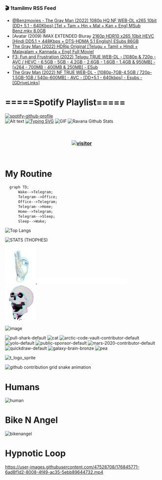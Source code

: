 ### 🎬 1tamilmv RSS Feed

<!-- BLOG-POST-LIST:START -->
- [@Benzmovies - The Gray Man &lpar;2022&rpar; 1080p HQ NF WEB-DL x265 10bit &lpar;DD+ 5.1 - 640Kbps&rpar; [Tel + Tam + Hin + Mal + Kan + Eng] MSub Benz.mkv 8.0GB](https://www.1tamilmv.click/index.php?/forums/topic/166135-benzmovies-the-gray-man-2022-1080p-hq-nf-web-dl-x265-10bit-dd-51-640kbps-tel-tam-hin-mal-kan-eng-msub-benzmkv-80gb/&do=findComment&comment=331710)
- [Avatar &lpar;2009&rpar; IMAX EXTENDED Bluray [2160p HDR10  x265 10bit HEVC [Hindi DD5.1 + 448Kbps + DTS-HDMA 5.1 English] ESubs 86GB](https://www.1tamilmv.click/index.php?/forums/topic/166129-avatar-2009-imax-extended-bluray-2160p-hdr10-x265-10bit-hevc-hindi-dd51-448kbps-dts-hdma-51-english-esubs-86gb/&do=findComment&comment=331709)
- [The Gray Man &lpar;2022&rpar; HDRip Original [Telugu + Tamil + Hindi + Malayalam + Kannada + Eng] Full Moviel](https://www.1tamilmv.click/index.php?/forums/topic/166134-the-gray-man-2022-hdrip-original-telugu-tamil-hindi-malayalam-kannada-eng-full-moviel/&do=findComment&comment=331708)
- [F3: Fun and Frustration &lpar;2022&rpar; Telugu TRUE WEB-DL - [1080p &amp; 720p - AVC / HEVC - 6.5GB - 5GB - 4.2GB - 2.6GB - 1.6GB - 1.4GB &amp; 950MB] - [x264 - 700MB - 400MB &amp; 250MB] - ESub](https://www.1tamilmv.click/index.php?/forums/topic/166053-f3-fun-and-frustration-2022-telugu-true-web-dl-1080p-720p-avc-hevc-65gb-5gb-42gb-26gb-16gb-14gb-950mb-x264-700mb-400mb-250mb-esub/&do=findComment&comment=331707)
- [The Gray Man &lpar;2022&rpar; NF TRUE WEB-DL - [1080p-7GB-4.5GB / 720p-1.5GB-1GB / 540p-600MB] - AVC - [DD+5.1 - 640kbps] - Esubs - [GDriveLinks]](https://www.1tamilmv.click/index.php?/forums/topic/166133-the-gray-man-2022-nf-true-web-dl-1080p-7gb-45gb-720p-15gb-1gb-540p-600mb-avc-dd51-640kbps-esubs-gdrivelinks/&do=findComment&comment=331706)
<!-- BLOG-POST-LIST:END -->

# =====Spotify Playlist=====
[![spotify-github-profile](https://spotify-github-profile.vercel.app/api/view?uid=31rfzgmuvvewegdlxvlev4ynz4vu&cover_image=true&theme=default&bar_color=53b14f&bar_color_cover=true)](https://ravana69.github.io/rss)
</br>
![Alt text](https://spotify-recently-played-readme.vercel.app/api?user=31rfzgmuvvewegdlxvlev4ynz4vu)
[![Typing SVG](https://readme-typing-svg.herokuapp.com?color=%2336BCF7&center=true&vCenter=true&multiline=true&height=81&lines=I+AM+RAVANA;CONTACT+ME+ON+TELEGRAM%3A+%40R4V4N4)](https://git.io/typing-svg)
<img align="centre" height="400px" width="490px" alt="GIF" src="https://github.com/ravana69/ravana69/blob/master/rvm.gif" />
![Ravana Github Stats](https://github-readme-stats.vercel.app/api?username=ravana69&&show_icons=true&theme=radical)

<br />
<h3 align="center"> <a href="https://t.me/r4v4n4"><img src="https://profile-counter.glitch.me/ravana69/count.svg" alt="visitor" width="600"></a> </h3>
</br>

<H1>My Routine</H1>

```mermaid
  graph TD;
      Wake-->Telegram;
      Telegram-->Office;
      Office-->Telegram;
      Telegram-->Home;
      Home-->Telegram;
      Telegram-->Sleep;
      Sleep-->Wake;
```
![Top Langs](https://github-readme-stats.vercel.app/api/top-langs/?username=ravana69&&show_icons=true&theme=radical)

![STATS (THOPHES)](https://github-profile-trophy.vercel.app/?username=ravana69&theme=gruvbox&margin-w=10&margin-h=15&column=8)
<br />
<p align="left">
    <a href="#">
        <img width="20%" src="./assets/images/hand.gif" alt="" />
    </a>
    <a href="#">
        <img width="59%" src="./assets/images/spacer.png" alt="" >
    </a>
    <a href="#">
        <img width="20%" src="./assets/images/skull.gif" alt="" />
    </a>
</p>


![image](https://user-images.githubusercontent.com/47528708/175298537-0623dc00-7b1a-4ec1-b5b1-71768763a234.png)

<img width="148" alt="pull-shark-default" src="https://user-images.githubusercontent.com/47528708/176419715-70981865-4dc6-489a-8a1a-06842db67b15.gif"> <img width="148" alt="cat" src="https://user-images.githubusercontent.com/47528708/179149594-60701d0e-e626-415f-9958-80736351eadd.gif"> <img width="148" alt="arctic-code-vault-contributor-default" src="https://user-images.githubusercontent.com/47528708/175267501-e1fbbb8f-c2b2-4882-b865-2ac4debef26c.png"> <img width="148" alt="yolo-default" src="https://user-images.githubusercontent.com/47528708/175267654-281a1880-1129-4b7b-bf2f-de5dd2bc5afa.png"> <img width="148" alt="public-sponsor-default" src="https://user-images.githubusercontent.com/47528708/175268448-2e78cc75-fb25-4d76-bd22-7df520446b45.png"> <img width="148" alt="mars-2020-contributor-default" src="https://user-images.githubusercontent.com/47528708/175268475-de6d987a-3be9-4353-86a5-23b422559355.png"> <img width="148" alt="quickdraw-default" src="https://user-images.githubusercontent.com/47528708/179148665-33e7c2c8-5d95-413e-8b25-6862820a5fe7.png"> <img width="148" alt="galaxy-brain-bronze" src="https://user-images.githubusercontent.com/47528708/176419717-e2fdca8b-0fdc-47dd-9511-a7ff52178a33.gif"> <img width="148" alt="pea" src="https://user-images.githubusercontent.com/47528708/179149608-800ce6e1-7d24-4bfe-8e84-5628e6d5497d.gif">

![t_logo_sprite](https://user-images.githubusercontent.com/47528708/175293007-21ff1792-1fca-4be3-bcae-12fdc3aa414f.svg)

![github contribution grid snake animation](https://raw.githubusercontent.com/ravana69/ravana69/output/github-contribution-grid-snake-dark.svg#gh-dark-mode-only)

# Humans
<img width="170" alt="human" src="https://user-images.githubusercontent.com/47528708/176413829-c142d478-1c96-4c3c-a2a4-2dd35374c335.gif">

# Bike N Angel
<img width="170" alt="bikenangel" src="https://user-images.githubusercontent.com/47528708/176616968-3a44f91e-8016-477c-9bb5-c4689a1adbee.gif">

# Hypnotic Loop

https://user-images.githubusercontent.com/47528708/176845771-6ad8f1d2-8008-4f49-ac35-5ebb89644732.mp4

